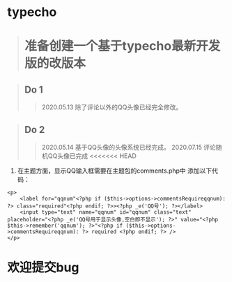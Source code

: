 # typecho

># 准备创建一个基于typecho最新开发版的改版本

> ## Do 1
>>2020.05.13
除了评论以外的QQ头像已经完全修改。

>## Do 2
>>2020.05.14
基于QQ头像的头像系统已经完成。
>>2020.07.15
评论随机QQ头像已完成
<<<<<<< HEAD

1. 在主题方面，显示QQ输入框需要在主题包的comments.php中
添加以下代码：
~~~
<p>
    <label for="qqnum"<?php if ($this->options->commentsRequireqqnum): ?> class="required"<?php endif; ?>><?php _e('QQ号'); ?></label>
    <input type="text" name="qqnum" id="qqnum" class="text" placeholder="<?php _e('QQ号用于显示头像,空白即不显示'); ?>" value="<?php $this->remember('qqnum'); ?>"<?php if ($this->options->commentsRequireqqnum): ?> required <?php endif; ?> />
</p>
~~~


欢迎提交bug
=======


